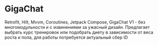 # GigaChat
Retrofit, Hilt, Mvvm, Coroutines, Jetpack Compose, GigaChat 
V1 - без многомодульности и с извинениями за ужасный дизайн.
Предлагает выбрать курс тренировок или подобрать диету в зависимости от веса роста и пола, для работы потребуется актуальный сбер ID

